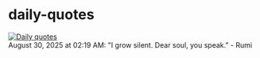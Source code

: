 # daily-quotes
[![Daily quotes](https://github.com/ceepu8/daily-quotes/actions/workflows/daily-quote.yml/badge.svg)](https://github.com/ceepu8/daily-quotes/actions/workflows/daily-quote.yml)<br/>
August 30, 2025 at 02:19 AM: "I grow silent. Dear soul, you speak." - Rumi
